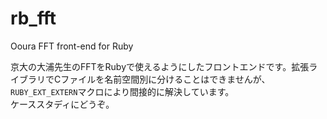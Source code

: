 # rb_fft
Ooura FFT front-end for Ruby

京大の大浦先生のFFTをRubyで使えるようにしたフロントエンドです。拡張ライブラリでCファイルを名前空間別に分けることはできませんが、`RUBY_EXT_EXTERN`マクロにより間接的に解決しています。  
ケーススタディにどうぞ。  
